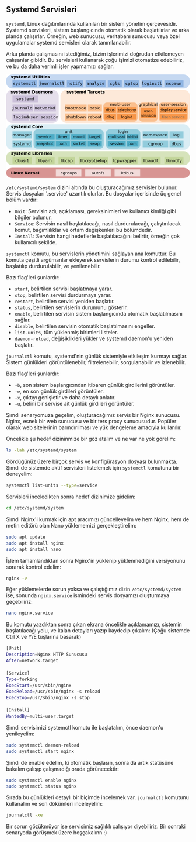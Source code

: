 ## Systemd Servisleri

`systemd`, Linux dağıtımlarında kullanılan bir sistem yönetim çerçevesidir.
Systemd servisleri, sistem başlangıcında otomatik olarak başlatılırlar ve arka planda çalışırlar.
Örneğin, web sunucusu, veritabanı sunucusu veya özel uygulamalar systemd servisleri olarak tanımlanabilir.

Arka planda çalışmasını istediğimiz, bizim işlerimizi doğrudan etkilemeyen çalışanlar gibidir.
Bu servisleri kullanarak çoğu işimizi otomatize edebiliriz, ve bu da daha verimli işler yapmamızı sağlar.

![Systemd](systemd.png)

`/etc/systemd/system` dizini altında bu oluşturacağımız servisler bulunur. Servis dosyaları '.service' uzantılı olurlar.
Bu dosyalar içerisinde üç genel bölüm vardır:
- `Unit`: Servisin adı, açıklaması, gereksinimleri ve kullanıcı kimliği gibi bilgiler bulunur.  
- `Service`: Servisin nasıl başlatılacağı, nasıl durdurulacağı, çalıştırılacak komut, bağımlılıklar ve ortam değişkenleri bu bölümdedir.
- `Install`: Servisin hangi hedeflerle başlatılacağını belirtir, örneğin çok kullanıcılı şekilde.

`systemctl` komutu, bu servislerin yönetimini sağlayan ana komuttur. Bu komuta çeşitli argümanlar ekleyerek servislerin durumu kontrol edilebilir, başlatılıp durdurulabilir, ve yenilenebilir.

Bazı flag'leri şunlardır:
- `start`, belirtilen servisi başlatmaya yarar.
- `stop`, belirtilen servisi durdurmaya yarar.
- `restart`, belirtilen servisi yeniden başlatır.
- `status`, belirtilen servislerin durumunu gösterir.
- `enable`, belirtilen servisin sistem başlangıcında otomatik başlatılmasını sağlar.
- `disable`, belirtilen servisin otomatik başlatılmasını engeller.
- `list-units`, tüm yüklenmiş birimleri listeler.
- `daemon-reload`, değişiklikleri yükler ve systemd daemon'u yeniden başlatır.

`journalctl` komutu, systemd'nin günlük sistemiyle etkileşim kurmayı sağlar. Sistem günlükleri görüntülenebilr, filtrelenebilir, sorgulanabilir ve izlenebilir.

Bazı flag'leri şunlardır:
- `-b`, son sistem başlangıcından itibaren günlük girdilerini görüntüler.
- `-e`, en son günlük girdileri görüntüler.
- `-x`, çıktıyı genişletir ve daha detaylı anlatır.
- `-u`, belirli bir servise ait günlük girdileri görüntüler.

Şimdi senaryomuza geçelim, oluşturacağımız servis bir Nginx sunucusu. Nginx, esnek bir web sunucusu ve bir ters proxy sunucusudur. Popüler olarak web sitelerinin barındırılması ve yük dengeleme amacıyla kullanılır. 

Öncelikle şu hedef dizininmize bir göz atalım ve ne var ne yok görelim:
``` bash
ls -lah /etc/systemd/system
```

Gördüğünüz üzere birçok servis ve konfigürasyon dosyası bulunmakta. Şimdi de sistemde aktif servisleri listelemek için `systemctl` komutunu bir deneyelim:
``` bash
systemctl list-units --type=service
```

Servisleri inceledikten sonra hedef dizinimize gidelim:
``` bash
cd /etc/systemd/system
```

Şimdi Nginx'i kurmak için apt aracımızı güncelleyelim ve hem Nginx, hem de metin editörü olan Nano yüklememizi gerçekleştirelim:
``` sh
sudo apt update
sudo apt install nginx
sudo apt install nano
```

İşlem tamamlandıktan sonra Nginx'in yüklenip yüklenmediğini versiyonunu sorarak kontrol edelim:
``` sh
nginx -v
```

Eğer yüklemelerde sorun yoksa ve çalıştığımız dizin `/etc/systemd/system` ise, sonunda `nginx.service` ismindeki servis dosyamızı oluşturmaya geçebiliriz:
``` sh
nano nginx.service
```

Bu komutu yazdıktan sonra çıkan ekrana öncelikle açıklamamızı, sistemin başlatılacağı yolu, ve kalan detayları yazıp kaydedip çıkalım: (Çoğu sistemde Ctrl X ve Y/E tuşlarına basarak)
``` sh
[Unit]
Description=Nginx HTTP Sunucusu
After=network.target

[Service]
Type=forking
ExecStart=/usr/sbin/nginx
ExecReload=/usr/sbin/nginx -s reload
ExecStop=/usr/sbin/nginx -s stop

[Install]
WantedBy=multi-user.target
```

Şimdi servisimizi systemctl komutu ile başlatalım, önce daemon'u yenileyelim:
``` sh
sudo systemctl daemon-reload
sudo systemctl start nginx
```

Şimdi de enable edelim, ki otomatik başlasın, sonra da artık statüsüne bakalım çalışıp çalışmadığı orada görünecektir:
``` sh
sudo systemctl enable nginx
sudo systemctl status nginx
```

Sırada bu günlükleri detaylı bir biçimde incelemek var.
`journalctl` komutunu kullanalım ve son dökümleri inceleyelim:
``` sh
journalctl -xe 
```

Bir sorun gözükmüyor ise servisimiz sağlıklı çalışıyor diyebiliriz. Bir sonraki senaryoda görüşmek üzere hoşçakalınn :)


